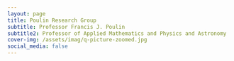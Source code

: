 ```yaml
---
layout: page
title: Poulin Research Group
subtitle: Professor Francis J. Poulin 
subtitle2: Professor of Applied Mathematics and Physics and Astronomy
cover-img: /assets/imag/q-picture-zoomed.jpg
social_media: false
---
```


